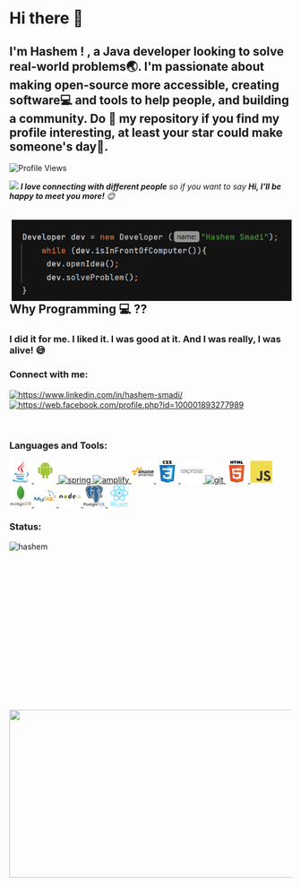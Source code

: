 # Hi there 👋
<!--Introduction -->
## I'm Hashem ! , a Java developer looking to solve **real-world problems**:earth_asia:. I'm passionate about making **open-source** more accessible, creating software:computer: and tools to help people, and **building a community**. Do :star2: my repository if you find my profile interesting, at least your star could make someone's day:pray:. 

  ![Profile Views](https://komarev.com/ghpvc/?username=hashem98)

<img src="https://media.giphy.com/media/XGyFuLYCgbDZ8au5P8/giphy.gif" width="60"> <em><b>I love connecting with different people</b> so if you want to say <b> Hi, I'll be happy to meet you more!</b> :blush:</em>
<br><br><br>
<img src="https://github.com/hashem98/reading-notes/blob/main/readme.png?raw=true" alt="dev_object" align="right" width="500" />
## Why Programming :computer: ?? 
### I did it for me. I liked it. I was good at it. And I was really, I was alive! :sweat_smile:
<h3 align="left">Connect with me:</h3>
<p align="left">
<a href="https://www.linkedin.com/in/hashem-smadi/" target="blank"><img align="center" src="https://raw.githubusercontent.com/rahuldkjain/github-profile-readme-generator/master/src/images/icons/Social/linked-in-alt.svg" alt="https://www.linkedin.com/in/hashem-smadi/" height="30" width="40" /></a>
<a href="mailto: hashemsmadi98@gmail.com" target="blank"><img align="center" src="https://img.icons8.com/fluency/344/gmail.png" alt="https://web.facebook.com/profile.php?id=100001893277989" height="30" width="40" /></a>
</p>
<br>
<h3 align="left">Languages and Tools:</h3>
<p align="left"> <a href="https://www.java.com" target="_blank" rel="noreferrer"> <img src="https://raw.githubusercontent.com/devicons/devicon/master/icons/java/java-original.svg" alt="java" width="40" height="40"/> </a> 
  <a href="https://developer.android.com" target="_blank" rel="noreferrer"> <img src="https://raw.githubusercontent.com/devicons/devicon/master/icons/android/android-original-wordmark.svg" alt="android" width="40" height="40"/> </a>
  <a href="https://spring.io/" target="_blank" rel="noreferrer"> <img src="https://www.vectorlogo.zone/logos/springio/springio-icon.svg" alt="spring" width="40" height="40"/> </a> <a href="https://aws.amazon.com/amplify/" target="_blank" rel="noreferrer"> <img src="https://docs.amplify.aws/assets/logo-dark.svg" alt="amplify" width="40" height="40"/> </a> <a href="https://aws.amazon.com" target="_blank" rel="noreferrer"> <img src="https://raw.githubusercontent.com/devicons/devicon/master/icons/amazonwebservices/amazonwebservices-original-wordmark.svg" alt="aws" width="40" height="40"/> </a> <a href="https://www.w3schools.com/css/" target="_blank" rel="noreferrer"> <img src="https://raw.githubusercontent.com/devicons/devicon/master/icons/css3/css3-original-wordmark.svg" alt="css3" width="40" height="40"/> </a> <a href="https://expressjs.com" target="_blank" rel="noreferrer"> <img src="https://raw.githubusercontent.com/devicons/devicon/master/icons/express/express-original-wordmark.svg" alt="express" width="40" height="40"/> </a> <a href="https://git-scm.com/" target="_blank" rel="noreferrer"> <img src="https://www.vectorlogo.zone/logos/git-scm/git-scm-icon.svg" alt="git" width="40" height="40"/> </a> <a href="https://www.w3.org/html/" target="_blank" rel="noreferrer"> <img src="https://raw.githubusercontent.com/devicons/devicon/master/icons/html5/html5-original-wordmark.svg" alt="html5" width="40" height="40"/> </a> <a href="https://developer.mozilla.org/en-US/docs/Web/JavaScript" target="_blank" rel="noreferrer"> <img src="https://raw.githubusercontent.com/devicons/devicon/master/icons/javascript/javascript-original.svg" alt="javascript" width="40" height="40"/> </a> <a href="https://www.mongodb.com/" target="_blank" rel="noreferrer"> <img src="https://raw.githubusercontent.com/devicons/devicon/master/icons/mongodb/mongodb-original-wordmark.svg" alt="mongodb" width="40" height="40"/> </a> <a href="https://www.mysql.com/" target="_blank" rel="noreferrer"> <img src="https://raw.githubusercontent.com/devicons/devicon/master/icons/mysql/mysql-original-wordmark.svg" alt="mysql" width="40" height="40"/> </a> <a href="https://nodejs.org" target="_blank" rel="noreferrer"> <img src="https://raw.githubusercontent.com/devicons/devicon/master/icons/nodejs/nodejs-original-wordmark.svg" alt="nodejs" width="40" height="40"/> </a>  <a href="https://www.postgresql.org" target="_blank" rel="noreferrer"> <img src="https://raw.githubusercontent.com/devicons/devicon/master/icons/postgresql/postgresql-original-wordmark.svg" alt="postgresql" width="40" height="40"/> </a> <a href="https://reactjs.org/" target="_blank" rel="noreferrer"> <img src="https://raw.githubusercontent.com/devicons/devicon/master/icons/react/react-original-wordmark.svg" alt="react" width="40" height="40"/> </a>  </p>
<h3 align="left">Status:</h3>
<p><a href="https://www.buymeacoffee.com/baraaAlosaily"> <img align="left" src="https://github-readme-stats.vercel.app/api?username=hashem98&&show_icons=true&title_color=ffffff&icon_color=bb2acf&text_color=daf7dc&bg_color=151515" height="300" width="600" alt="hashem" /></a></p><br><br>

<img align="left" src="https://github-readme-stats.vercel.app/api/top-langs/?username=hashem98&layout=compact&theme=dracula" height="300" width="600" />

